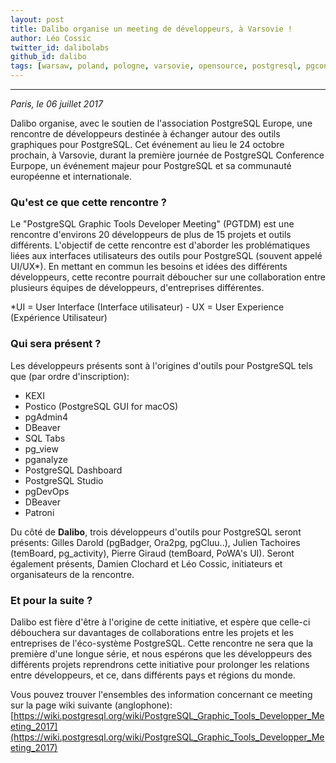 ```yaml
---
layout: post
title: Dalibo organise un meeting de développeurs, à Varsovie !
author: Léo Cossic
twitter_id: dalibolabs
github_id: dalibo
tags: [warsaw, poland, pologne, varsovie, opensource, postgresql, pgconf, dalibo, conference, europe]
---
```


---
*Paris, le 06 juillet 2017*

Dalibo organise, avec le soutien de l'association PostgreSQL Europe, une rencontre de développeurs destinée à échanger autour des outils graphiques pour PostgreSQL. Cet événement au lieu le 24 octobre prochain, à Varsovie, durant la première journée de PostgreSQL Conference Eurpope, un événement majeur pour PostgreSQL et sa communauté européenne et internationale.

<!--MORE-->

### Qu'est ce que cette rencontre ?

Le "PostgreSQL Graphic Tools Developer Meeting" (PGTDM) est une rencontre d'environs 20 développeurs de plus de 15 projets et outils différents. L'objectif de cette rencontre est d'aborder les problématiques liées aux interfaces utilisateurs des outils pour PostgreSQL (souvent appelé UI/UX*). En mettant en commun les besoins et idées des différents développeurs, cette recontre pourrait déboucher sur une collaboration entre plusieurs équipes de développeurs, d'entreprises différentes.

*UI = User Interface (Interface utilisateur) - UX = User Experience (Expérience Utilisateur)

### Qui sera présent ?

Les développeurs présents sont à l'origines d'outils pour PostgreSQL tels que (par ordre d'inscription):
  * KEXI
  * Postico (PostgreSQL GUI for macOS)
  * pgAdmin4
  * DBeaver
  * SQL Tabs
  * pg_view
  * pganalyze
  * PostgreSQL Dashboard
  * PostgreSQL Studio
  * pgDevOps
  * DBeaver
  * Patroni

Du côté de **Dalibo**, trois développeurs d'outils pour PostgreSQL seront présents: Gilles Darold (pgBadger, Ora2pg, pgCluu..), Julien Tachoires (temBoard, pg_activity), Pierre Giraud (temBoard, PoWA's UI). Seront également présents, Damien Clochard et Léo Cossic, initiateurs et organisateurs de la rencontre. 

### Et pour la suite ?

Dalibo est fière d'être à l'origine de cette initiative, et espère que celle-ci débouchera sur davantages de collaborations entre les projets et les entreprises de l'éco-système PostgreSQL. Cette rencontre ne sera que la première d'une longue série, et nous espérons que les développeurs des différents projets reprendrons cette initiative pour prolonger les relations entre développeurs, et ce, dans différents pays et régions du monde.

Vous pouvez trouver l'ensembles des information concernant ce meeting sur la page wiki suivante (anglophone): [https://wiki.postgresql.org/wiki/PostgreSQL_Graphic_Tools_Developper_Meeting_2017](https://wiki.postgresql.org/wiki/PostgreSQL_Graphic_Tools_Developper_Meeting_2017)
